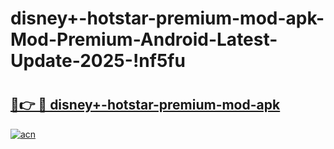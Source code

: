 # disney+-hotstar-premium-mod-apk-Mod-Premium-Android-Latest-Update-2025-!nf5fu

# <h2><a href="https://g4tl8d.esa.edu.pl?title=disney+-hotstar-premium-mod-apk&ref=nf5fu">🔗👉 🔴 disney+-hotstar-premium-mod-apk</a></h2>

[![acn](https://github.com/user-attachments/assets/0f9c940e-d8b0-45ae-aac7-cd30a18b3e1c)](https://g4tl8d.esa.edu.pl?title=disney+-hotstar-premium-mod-apk&ref=nf5fu)

